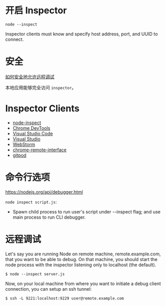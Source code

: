 # 开启 Inspector
```
node --inspect
```
Inspector clients must know and specify host address, port, and UUID to connect.  

# 安全
[如何安全地允许远程调试](https://nodejs.org/en/docs/guides/debugging-getting-started/#enabling-remote-debugging-scenarios)  

本地应用能够完全访问 `inspector`。  

# Inspector Clients
* [node-inspect](https://github.com/nodejs/node-inspect)
* [Chrome DevTools](https://github.com/ChromeDevTools/devtools-frontend)
* [Visual Studio Code](https://github.com/microsoft/vscode)
* [Visual Studio](https://github.com/Microsoft/nodejstools)
* [WebStorm](https://www.jetbrains.com/webstorm/)
* [chrome-remote-interface](https://github.com/cyrus-and/chrome-remote-interface)
* [gitpod](https://www.gitpod.io/)

# 命令行选项
https://nodejs.org/api/debugger.html  

`node inspect script.js`:  
* Spawn child process to run user's script under --inspect flag; and use main process to run CLI debugger.  

# 远程调试
Let's say you are running Node on remote machine, remote.example.com, that you want to be able to debug. On that machine, you should start the node process with the inspector listening only to localhost (the default).  
```
$ node --inspect server.js
```
Now, on your local machine from where you want to initiate a debug client connection, you can setup an ssh tunnel:  
```
$ ssh -L 9221:localhost:9229 user@remote.example.com
```

